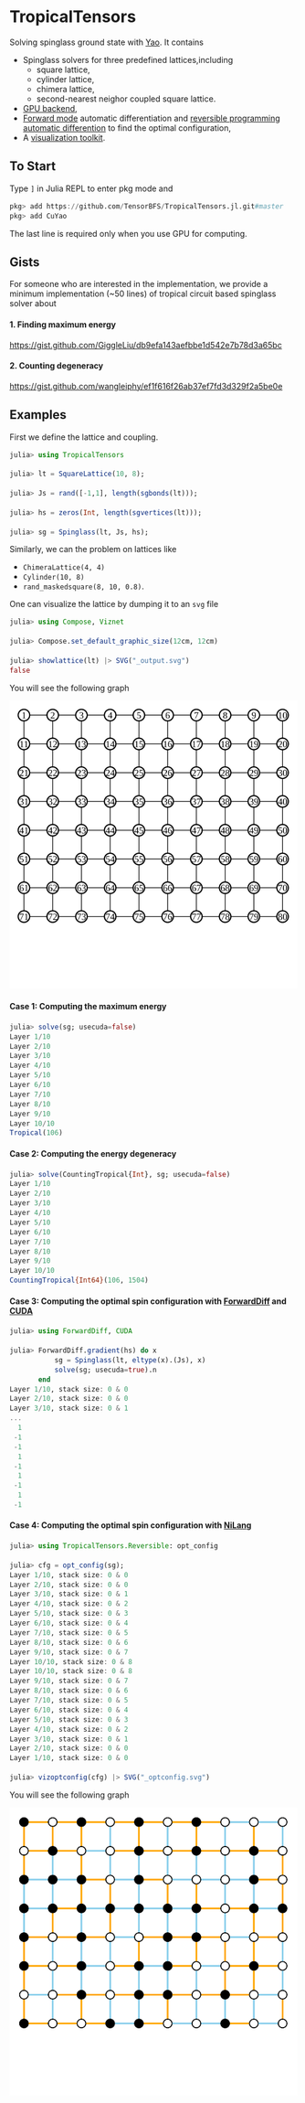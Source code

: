 # TropicalTensors

Solving spinglass ground state with [Yao](https://github.com/QuantumBFS/Yao.jl). It contains

* Spinglass solvers for three predefined lattices,including
    * square lattice,
    * cylinder lattice,
    * chimera lattice,
    * second-nearest neighor coupled square lattice.
* [GPU backend](https://github.com/JuliaGPU/CUDA.jl),
* [Forward mode](https://github.com/JuliaDiff/ForwardDiff.jl) automatic differentiation and [reversible programming automatic differention](https://github.com/GiggleLiu/NiLang.jl) to find the optimal configuration,
* A [visualization toolkit](https://github.com/GiggleLiu/Viznet.jl).

## To Start

Type `]` in Julia REPL to enter pkg mode and
```julia pkg
pkg> add https://github.com/TensorBFS/TropicalTensors.jl.git#master
pkg> add CuYao
```
The last line is required only when you use GPU for computing.

## Gists
For someone who are interested in the implementation, we provide a minimum implementation (~50 lines) of tropical circuit based spinglass solver about
#### 1. Finding maximum energy
https://gist.github.com/GiggleLiu/db9efa143aefbbe1d542e7b78d3a65bc

#### 2. Counting degeneracy
https://gist.github.com/wangleiphy/ef1f616f26ab37ef7fd3d329f2a5be0e

## Examples
First we define the lattice and coupling.

```julia repl
julia> using TropicalTensors

julia> lt = SquareLattice(10, 8);

julia> Js = rand([-1,1], length(sgbonds(lt)));

julia> hs = zeros(Int, length(sgvertices(lt)));

julia> sg = Spinglass(lt, Js, hs);
```

Similarly, we can the problem on lattices like
* `ChimeraLattice(4, 4)`
* `Cylinder(10, 8)`
* `rand_maskedsquare(8, 10, 0.8)`.

One can visualize the lattice by dumping it to an `svg` file

```julia repl
julia> using Compose, Viznet

julia> Compose.set_default_graphic_size(12cm, 12cm)

julia> showlattice(lt) |> SVG("_output.svg")
false
```

You will see the following graph

![lattice](lattice.svg)

#### Case 1: Computing the maximum energy

```julia repl
julia> solve(sg; usecuda=false)
Layer 1/10
Layer 2/10
Layer 3/10
Layer 4/10
Layer 5/10
Layer 6/10
Layer 7/10
Layer 8/10
Layer 9/10
Layer 10/10
Tropical(106)
```

#### Case 2: Computing the energy degeneracy
```julia repl
julia> solve(CountingTropical{Int}, sg; usecuda=false)
Layer 1/10
Layer 2/10
Layer 3/10
Layer 4/10
Layer 5/10
Layer 6/10
Layer 7/10
Layer 8/10
Layer 9/10
Layer 10/10
CountingTropical{Int64}(106, 1504)
```

#### Case 3: Computing the optimal spin configuration with [ForwardDiff](https://github.com/JuliaDiff/ForwardDiff.jl) and [CUDA](https://github.com/JuliaGPU/CUDA.jl)
```julia repl
julia> using ForwardDiff, CUDA

julia> ForwardDiff.gradient(hs) do x
           sg = Spinglass(lt, eltype(x).(Js), x)
           solve(sg; usecuda=true).n
       end
Layer 1/10, stack size: 0 & 0
Layer 2/10, stack size: 0 & 0
Layer 3/10, stack size: 0 & 1
...
  1
 -1
 -1
  1
 -1
  1
 -1
  1
 -1
```

#### Case 4: Computing the optimal spin configuration with [NiLang](https://github.com/GiggleLiu/NiLang.jl)

```julia repl
julia> using TropicalTensors.Reversible: opt_config

julia> cfg = opt_config(sg);
Layer 1/10, stack size: 0 & 0
Layer 2/10, stack size: 0 & 0
Layer 3/10, stack size: 0 & 1
Layer 4/10, stack size: 0 & 2
Layer 5/10, stack size: 0 & 3
Layer 6/10, stack size: 0 & 4
Layer 7/10, stack size: 0 & 5
Layer 8/10, stack size: 0 & 6
Layer 9/10, stack size: 0 & 7
Layer 10/10, stack size: 0 & 8
Layer 10/10, stack size: 0 & 8
Layer 9/10, stack size: 0 & 7
Layer 8/10, stack size: 0 & 6
Layer 7/10, stack size: 0 & 5
Layer 6/10, stack size: 0 & 4
Layer 5/10, stack size: 0 & 3
Layer 4/10, stack size: 0 & 2
Layer 3/10, stack size: 0 & 1
Layer 2/10, stack size: 0 & 0
Layer 1/10, stack size: 0 & 0

julia> vizoptconfig(cfg) |> SVG("_optconfig.svg")
```

You will see the following graph

![optconfig](optconfig.svg)
